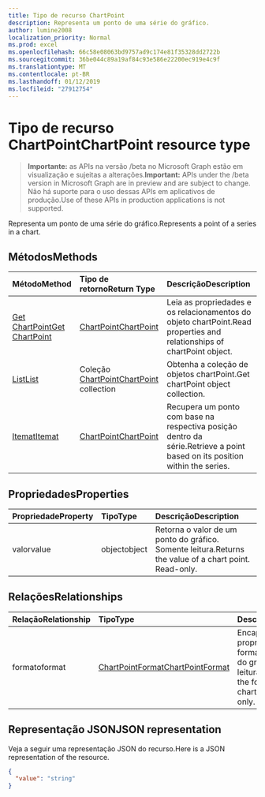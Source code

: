 ```yaml
---
title: Tipo de recurso ChartPoint
description: Representa um ponto de uma série do gráfico.
author: lumine2008
localization_priority: Normal
ms.prod: excel
ms.openlocfilehash: 66c58e08063bd9757ad9c174e81f35328dd2722b
ms.sourcegitcommit: 36be044c89a19af84c93e586e22200ec919e4c9f
ms.translationtype: MT
ms.contentlocale: pt-BR
ms.lasthandoff: 01/12/2019
ms.locfileid: "27912754"
---
```

# <a name="chartpoint-resource-type"></a><span data-ttu-id="1f449-103">Tipo de recurso ChartPoint</span><span class="sxs-lookup"><span data-stu-id="1f449-103">ChartPoint resource type</span></span>

> <span data-ttu-id="1f449-104">**Importante:** as APIs na versão /beta no Microsoft Graph estão em visualização e sujeitas a alterações.</span><span class="sxs-lookup"><span data-stu-id="1f449-104">**Important:** APIs under the /beta version in Microsoft Graph are in preview and are subject to change.</span></span> <span data-ttu-id="1f449-105">Não há suporte para o uso dessas APIs em aplicativos de produção.</span><span class="sxs-lookup"><span data-stu-id="1f449-105">Use of these APIs in production applications is not supported.</span></span>

<span data-ttu-id="1f449-106">Representa um ponto de uma série do gráfico.</span><span class="sxs-lookup"><span data-stu-id="1f449-106">Represents a point of a series in a chart.</span></span>


## <a name="methods"></a><span data-ttu-id="1f449-107">Métodos</span><span class="sxs-lookup"><span data-stu-id="1f449-107">Methods</span></span>

| <span data-ttu-id="1f449-108">Método</span><span class="sxs-lookup"><span data-stu-id="1f449-108">Method</span></span>           | <span data-ttu-id="1f449-109">Tipo de retorno</span><span class="sxs-lookup"><span data-stu-id="1f449-109">Return Type</span></span>    |<span data-ttu-id="1f449-110">Descrição</span><span class="sxs-lookup"><span data-stu-id="1f449-110">Description</span></span>|
|:---------------|:--------|:----------|
|[<span data-ttu-id="1f449-111">Get ChartPoint</span><span class="sxs-lookup"><span data-stu-id="1f449-111">Get ChartPoint</span></span>](../api/chartpoint-get.md) | [<span data-ttu-id="1f449-112">ChartPoint</span><span class="sxs-lookup"><span data-stu-id="1f449-112">ChartPoint</span></span>](chartpoint.md) |<span data-ttu-id="1f449-113">Leia as propriedades e os relacionamentos do objeto chartPoint.</span><span class="sxs-lookup"><span data-stu-id="1f449-113">Read properties and relationships of chartPoint object.</span></span>|
|[<span data-ttu-id="1f449-114">List</span><span class="sxs-lookup"><span data-stu-id="1f449-114">List</span></span>](../api/chartpoint-list.md) | <span data-ttu-id="1f449-115">Coleção [ChartPoint](chartpoint.md)</span><span class="sxs-lookup"><span data-stu-id="1f449-115">[ChartPoint](chartpoint.md) collection</span></span> |<span data-ttu-id="1f449-116">Obtenha a coleção de objetos chartPoint.</span><span class="sxs-lookup"><span data-stu-id="1f449-116">Get chartPoint object collection.</span></span> |
|[<span data-ttu-id="1f449-117">Itemat</span><span class="sxs-lookup"><span data-stu-id="1f449-117">Itemat</span></span>](../api/chartpointscollection-itemat.md)|[<span data-ttu-id="1f449-118">ChartPoint</span><span class="sxs-lookup"><span data-stu-id="1f449-118">ChartPoint</span></span>](chartpoint.md)|<span data-ttu-id="1f449-119">Recupera um ponto com base na respectiva posição dentro da série.</span><span class="sxs-lookup"><span data-stu-id="1f449-119">Retrieve a point based on its position within the series.</span></span>|

## <a name="properties"></a><span data-ttu-id="1f449-120">Propriedades</span><span class="sxs-lookup"><span data-stu-id="1f449-120">Properties</span></span>
| <span data-ttu-id="1f449-121">Propriedade</span><span class="sxs-lookup"><span data-stu-id="1f449-121">Property</span></span>     | <span data-ttu-id="1f449-122">Tipo</span><span class="sxs-lookup"><span data-stu-id="1f449-122">Type</span></span>   |<span data-ttu-id="1f449-123">Descrição</span><span class="sxs-lookup"><span data-stu-id="1f449-123">Description</span></span>|
|:---------------|:--------|:----------|
|<span data-ttu-id="1f449-124">valor</span><span class="sxs-lookup"><span data-stu-id="1f449-124">value</span></span>|<span data-ttu-id="1f449-125">object</span><span class="sxs-lookup"><span data-stu-id="1f449-125">object</span></span>|<span data-ttu-id="1f449-p102">Retorna o valor de um ponto do gráfico. Somente leitura.</span><span class="sxs-lookup"><span data-stu-id="1f449-p102">Returns the value of a chart point. Read-only.</span></span>|

## <a name="relationships"></a><span data-ttu-id="1f449-128">Relações</span><span class="sxs-lookup"><span data-stu-id="1f449-128">Relationships</span></span>
| <span data-ttu-id="1f449-129">Relação</span><span class="sxs-lookup"><span data-stu-id="1f449-129">Relationship</span></span> | <span data-ttu-id="1f449-130">Tipo</span><span class="sxs-lookup"><span data-stu-id="1f449-130">Type</span></span>   |<span data-ttu-id="1f449-131">Descrição</span><span class="sxs-lookup"><span data-stu-id="1f449-131">Description</span></span>|
|:---------------|:--------|:----------|
|<span data-ttu-id="1f449-132">formato</span><span class="sxs-lookup"><span data-stu-id="1f449-132">format</span></span>|[<span data-ttu-id="1f449-133">ChartPointFormat</span><span class="sxs-lookup"><span data-stu-id="1f449-133">ChartPointFormat</span></span>](chartpointformat.md)|<span data-ttu-id="1f449-p103">Encapsula as propriedades de formato de um ponto do gráfico. Somente leitura.</span><span class="sxs-lookup"><span data-stu-id="1f449-p103">Encapsulates the format properties chart point. Read-only.</span></span>|

## <a name="json-representation"></a><span data-ttu-id="1f449-136">Representação JSON</span><span class="sxs-lookup"><span data-stu-id="1f449-136">JSON representation</span></span>

<span data-ttu-id="1f449-137">Veja a seguir uma representação JSON do recurso.</span><span class="sxs-lookup"><span data-stu-id="1f449-137">Here is a JSON representation of the resource.</span></span>

<!-- {
  "blockType": "resource",
  "optionalProperties": [

  ],
  "@odata.type": "microsoft.graph.chartPoint"
}-->

```json
{
  "value": "string"
}

```

<!-- uuid: 8fcb5dbc-d5aa-4681-8e31-b001d5168d79
2015-10-25 14:57:30 UTC -->
<!-- {
  "type": "#page.annotation",
  "description": "ChartPoint resource",
  "keywords": "",
  "section": "documentation",
  "tocPath": ""
}-->
